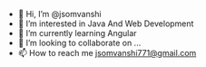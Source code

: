 - 👋 Hi, I’m @jsomvanshi
- 👀 I’m interested in Java And Web Development
- 🌱 I’m currently learning Angular
- 💞️ I’m looking to collaborate on ...
- 📫 How to reach me jsomvanshi771@gmail.com

<!---
jsomvanshi/jsomvanshi is a ✨ special ✨ repository because its `README.md` (this file) appears on your GitHub profile.
You can click the Preview link to take a look at your changes.
--->
